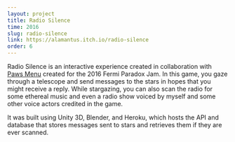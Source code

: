 ```yaml
---
layout: project
title: Radio Silence
time: 2016
slug: radio-silence
link: https://alamantus.itch.io/radio-silence
order: 6
---
```


Radio Silence is an interactive experience created in collaboration with [Paws Menu](http://pawsmenu.net)
created for the 2016 Fermi Paradox Jam. In this game, you gaze through a telescope and
send messages to the stars in hopes that you might receive a reply. While stargazing,
you can also scan the radio for some ethereal music and even a radio show voiced by myself
and some other voice actors credited in the game.

It was built using Unity 3D, Blender, and Heroku, which hosts the API and database that
stores messages sent to stars and retrieves them if they are ever scanned.